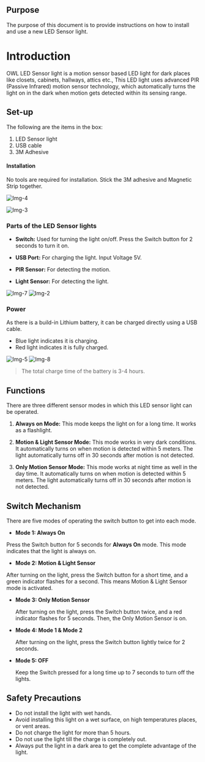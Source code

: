 
## Purpose

The purpose of this document is to provide instructions on how to install and use a new LED Sensor light.

# Introduction


OWL LED Sensor light is a motion sensor based LED light for dark places like closets, cabinets, hallways, attics etc., This LED light uses advanced PIR (Passive Infrared) motion sensor technology, which automatically turns the light on in the dark when motion gets detected within its sensing range.

## Set-up

The following are the items in the box:
1. LED Sensor light
2. USB cable
3. 3M Adhesive

#### Installation

No tools are required for installation. Stick the 3M adhesive and Magnetic Strip together.

 ![Img-4](https://user-images.githubusercontent.com/66926406/86045133-febfc080-b9ff-11ea-9f99-90d583f83b98.png)

 ![Img-3](https://user-images.githubusercontent.com/66926406/86045227-244cca00-ba00-11ea-9bdf-b2c301ac681d.png)

### Parts of the LED Sensor lights

* **Switch:** Used for turning the light on/off. Press the Switch button for 2 seconds to turn it on.

* **USB Port:** For charging the light. Input Voltage 5V.
* **PIR Sensor:** For detecting the motion.
* **Light Sensor:** For detecting the light.

 ![Img-7](https://user-images.githubusercontent.com/66926406/86045421-6ece4680-ba00-11ea-86a7-f711dad07c23.png)
 ![Img-2](https://user-images.githubusercontent.com/66926406/86045467-83aada00-ba00-11ea-8d3b-b64d0b9c80fc.png)

### Power

  As there is a build-in Lithium battery, it can be charged directly using a USB cable.

  * Blue light indicates it is charging.
  * Red light indicates it is fully charged.


 ![Img-5](https://user-images.githubusercontent.com/66926406/86045530-99b89a80-ba00-11ea-9a3a-85aa2f3bd716.png)
 ![Img-8](https://user-images.githubusercontent.com/66926406/86045606-adfc9780-ba00-11ea-8f16-df1a10e7a5fc.png)

 > The total charge time of the battery is 3-4 hours.


## Functions

There are three different sensor modes in which this LED sensor light can be operated.

1. **Always on Mode:**  This mode keeps the light on for a long time. It works as a flashlight.

2. **Motion & Light Sensor Mode:** This mode works in very dark conditions. It automatically turns on when motion is detected within 5 meters. The light automatically turns off in 30 seconds after motion is not detected.

3. **Only Motion Sensor Mode:** This mode works at night time as well in the day time. It automatically turns on when motion is detected within 5 meters. The light automatically turns off in 30 seconds after motion is not detected.


## Switch Mechanism

There are five modes of operating the switch button to get into each mode.

* **Mode 1: Always On**

 Press the Switch button for 5 seconds for **Always On** mode. This mode indicates that the light is always on.


* **Mode 2: Motion & Light Sensor**

 After turning on the light, press the Switch button for a short time, and a green indicator flashes for a second. This means Motion & Light Sensor mode is activated.

* **Mode 3: Only Motion Sensor**

  After turning on the light, press the Switch button twice, and a red indicator flashes for 5 seconds. Then, the Only Motion Sensor is on.

* **Mode 4: Mode 1 & Mode 2**

  After turning on the light, press the Switch button lightly twice for 2 seconds.


* **Mode 5: OFF**

   Keep the Switch pressed for a long time up to 7 seconds to turn off the lights.




## Safety Precautions

* Do not install the light with wet hands.
* Avoid installing this light on a wet surface, on high temperatures places, or vent areas.
* Do not charge the light for more than 5 hours.
* Do not use the light till the charge is completely out.
* Always put the light in a dark area to get the complete advantage of the light.
